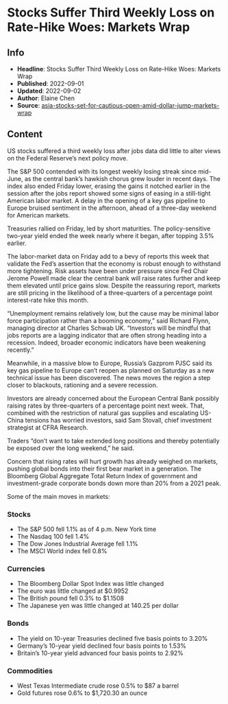# Stocks Suffer Third Weekly Loss on Rate-Hike Woes: Markets Wrap

## Info

*   **Headline**: Stocks Suffer Third Weekly Loss on Rate-Hike Woes: Markets Wrap
*   **Published**: 2022-09-01
*   **Updated**: 2022-09-02
*   **Author**: Elaine Chen
*   **Source**: [asia-stocks-set-for-cautious-open-amid-dollar-jump-markets-wrap](https://www.bloomberg.com/news/articles/2022-09-01/asia-stocks-set-for-cautious-open-amid-dollar-jump-markets-wrap)
## Content




US stocks suffered a third weekly loss after jobs data did little to alter views on the Federal Reserve’s next policy move.

The S&P 500 contended with its longest weekly losing streak since mid-June, as the central bank’s hawkish chorus grew louder in recent days. The index also ended Friday lower, erasing the gains it notched earlier in the session after the jobs report showed some signs of easing in a still-tight American labor market. A delay in the opening of a key gas pipeline to Europe bruised sentiment in the afternoon, ahead of a three-day weekend for American markets.

Treasuries rallied on Friday, led by short maturities. The policy-sensitive two-year yield ended the week nearly where it began, after topping 3.5% earlier.

The labor-market data on Friday add to a bevy of reports this week that validate the Fed’s assertion that the economy is robust enough to withstand more tightening. Risk assets have been under pressure since Fed Chair Jerome Powell made clear the central bank will raise rates further and keep them elevated until price gains slow. Despite the reassuring report, markets are still pricing in the likelihood of a three-quarters of a percentage point interest-rate hike this month.

“Unemployment remains relatively low, but the cause may be minimal labor force participation rather than a booming economy,” said Richard Flynn, managing director at Charles Schwab UK. “Investors will be mindful that jobs reports are a lagging indicator that are often strong heading into a recession. Indeed, broader economic indicators have been weakening recently.”

Meanwhile, in a massive blow to Europe, Russia’s Gazprom PJSC said its key gas pipeline to Europe can’t reopen as planned on Saturday as a new technical issue has been discovered. The news moves the region a step closer to blackouts, rationing and a severe recession.

Investors are already concerned about the European Central Bank possibly raising rates by three-quarters of a percentage point next week. That, combined with the restriction of natural gas supplies and escalating US-China tensions has worried investors, said Sam Stovall, chief investment strategist at CFRA Research.

Traders “don’t want to take extended long positions and thereby potentially be exposed over the long weekend,” he said.

Concern that rising rates will hurt growth has already weighed on markets, pushing global bonds into their first bear market in a generation. The Bloomberg Global Aggregate Total Return Index of government and investment-grade corporate bonds down more than 20% from a 2021 peak.

Some of the main moves in markets:

### Stocks

*   The S&P 500 fell 1.1% as of 4 p.m. New York time
*   The Nasdaq 100 fell 1.4%
*   The Dow Jones Industrial Average fell 1.1%
*   The MSCI World index fell 0.8%

### Currencies

*   The Bloomberg Dollar Spot Index was little changed
*   The euro was little changed at $0.9952
*   The British pound fell 0.3% to $1.1508
*   The Japanese yen was little changed at 140.25 per dollar

### Bonds

*   The yield on 10-year Treasuries declined five basis points to 3.20%
*   Germany’s 10-year yield declined four basis points to 1.53%
*   Britain’s 10-year yield advanced four basis points to 2.92%

### Commodities

*   West Texas Intermediate crude rose 0.5% to $87 a barrel
*   Gold futures rose 0.6% to $1,720.30 an ounce